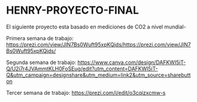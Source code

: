 # HENRY-PROYECTO-FINAL
El siguiente proyecto esta basado en mediciones de CO2 a nivel mundial-

Primera semana de trabajo: https://prezi.com/view/JlN7Bs0Wuft95xpKQjds/https://prezi.com/view/JlN7Bs0Wuft95xpKQjds/

Segunda semana de trabajo: https://www.canva.com/design/DAFKWI5iT-Q/U2i7r4JVAmmtKLH0FoSEug/edit?utm_content=DAFKWI5iT-Q&utm_campaign=designshare&utm_medium=link2&utm_source=sharebutton

Tercer semana de trabajo: https://prezi.com/i/edit/o3cqizxcmw-s

